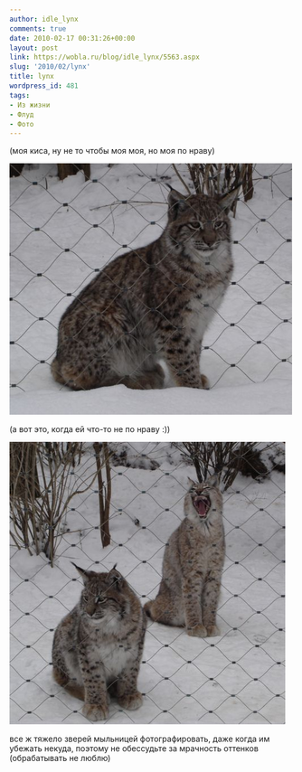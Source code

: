 ```yaml
---
author: idle_lynx
comments: true
date: 2010-02-17 00:31:26+00:00
layout: post
link: https://wobla.ru/blog/idle_lynx/5563.aspx
slug: '2010/02/lynx'
title: lynx
wordpress_id: 481
tags:
- Из жизни
- Флуд
- Фото
---
```


(моя киса, ну не то чтобы моя моя, но моя по нраву)

![lynx](images/2011/03/lynx.jpg)

(а вот это, когда ей что-то не по нраву :))

![lynx yawn](images/2011/03/lynx-yawn.jpg)

все ж тяжело зверей мыльницей фотографировать, даже когда им убежать некуда, поэтому не обессудьте за мрачность оттенков (обрабатывать не люблю)
